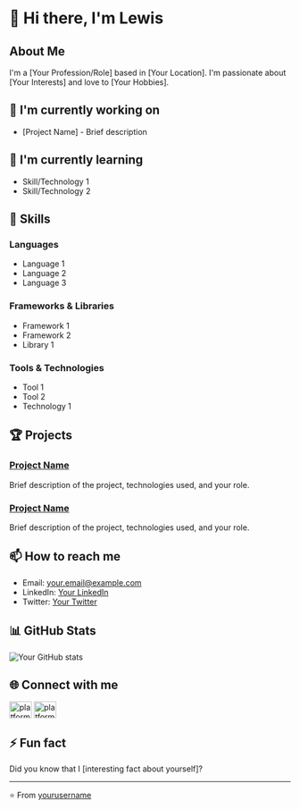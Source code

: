 # 👋 Hi there, I'm Lewis

## About Me
<!-- A brief introduction about yourself, your background, and what you're passionate about -->
I'm a [Your Profession/Role] based in [Your Location]. I'm passionate about [Your Interests] and love to [Your Hobbies].

## 🔭 I'm currently working on
<!-- Share what project(s) you're currently focused on -->
- [Project Name] - Brief description

## 🌱 I'm currently learning
<!-- Technologies or skills you're currently learning -->
- Skill/Technology 1
- Skill/Technology 2

## 💼 Skills
<!-- Your technical skills, tools, languages, etc. -->
### Languages
- Language 1
- Language 2
- Language 3

### Frameworks & Libraries
- Framework 1
- Framework 2
- Library 1

### Tools & Technologies
- Tool 1
- Tool 2
- Technology 1

## 🏆 Projects
<!-- Highlight your key projects with links -->
### [Project Name](project-link)
Brief description of the project, technologies used, and your role.

### [Project Name](project-link)
Brief description of the project, technologies used, and your role.

## 📫 How to reach me
<!-- Your contact information and social media links -->
- Email: [your.email@example.com](mailto:your.email@example.com)
- LinkedIn: [Your LinkedIn](your-linkedin-url)
- Twitter: [Your Twitter](your-twitter-url)

## 📊 GitHub Stats
<!-- You can use shields.io or GitHub stats cards here -->
![Your GitHub stats](https://github-readme-stats.vercel.app/api?username=lewisconnett&show_icons=true&theme=radical)

## 🌐 Connect with me
<!-- Additional social media or platforms -->
<p align="left">
  <a href="your-link" target="blank"><img align="center" src="icon-url" alt="platform" height="30" width="40" /></a>
  <a href="your-link" target="blank"><img align="center" src="icon-url" alt="platform" height="30" width="40" /></a>
</p>

## ⚡ Fun fact
<!-- Share something interesting about yourself -->
Did you know that I [interesting fact about yourself]?

<!-- Optional sections you might want to add: -->
<!-- ## 📝 Latest Blog Posts -->
<!-- ## 🎯 Goals for this year -->
<!-- ## 📚 Books I'm reading -->

---
⭐️ From [yourusername](https://github.com/yourusername)
